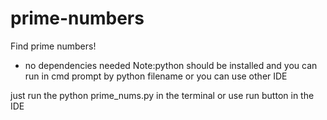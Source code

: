 # prime-numbers
Find prime numbers!

+ no dependencies needed
Note:python should be installed and you can run in cmd prompt by python filename or you can use other IDE

just run the python prime_nums.py in the terminal or use run button in the IDE 
